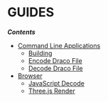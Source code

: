 GUIDES
======

_**Contents**_

  * [Command Line Applications](COMMAND_LINE_APPLICATIONS.md)
    * [Building](COMMAND_LINE_APPLICATIONS.md#Building)
    * [Encode Draco File](COMMAND_LINE_APPLICATIONS.md#Encode-Draco-File)
    * [Decode Draco File](COMMAND_LINE_APPLICATIONS.md#Decode-Draco-File)
  * [Browser](BROWSER.md)
    * [JavaScript Decode](BROWSER.md#JavaScript-Decode)
    * [Three.js Render](../../javascript/example/README.md)
